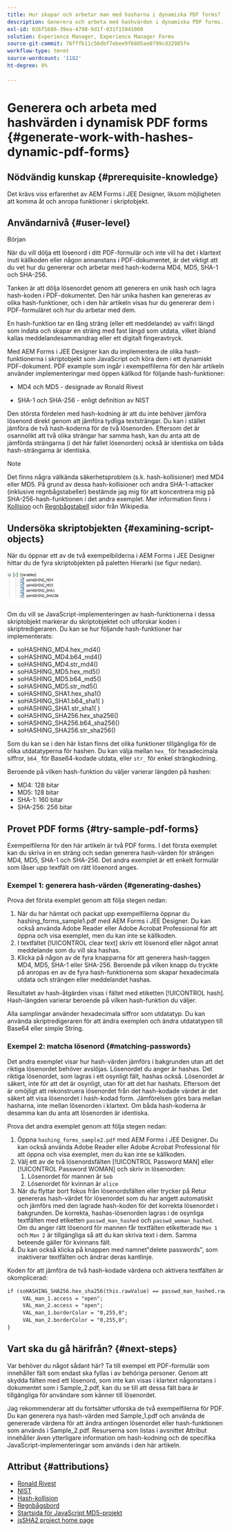```yaml
---
title: Hur skapar och arbetar man med hasharna i dynamiska PDF forms?
description: Generera och arbeta med hashvärden i dynamiska PDF forms.
exl-id: 026f5686-39ea-4798-9d1f-031f15941060
solution: Experience Manager, Experience Manager Forms
source-git-commit: 76fffb11c56dbf7ebee9f6805ae0799cd32985fe
workflow-type: tm+mt
source-wordcount: '1182'
ht-degree: 0%

---
```


# Generera och arbeta med hashvärden i dynamisk PDF forms {#generate-work-with-hashes-dynamic-pdf-forms}

## Nödvändig kunskap {#prerequisite-knowledge}

Det krävs viss erfarenhet av AEM Forms i JEE Designer, liksom möjligheten att komma åt och anropa funktioner i skriptobjekt.

## Användarnivå {#user-level}

Början

När du vill dölja ett lösenord i ditt PDF-formulär och inte vill ha det i klartext inuti källkoden eller någon annanstans i PDF-dokumentet, är det viktigt att du vet hur du genererar och arbetar med hash-koderna MD4, MD5, SHA-1 och SHA-256.

Tanken är att dölja lösenordet genom att generera en unik hash och lagra hash-koden i PDF-dokumentet. Den här unika hashen kan genereras av olika hash-funktioner, och i den här artikeln visas hur du genererar dem i PDF-formuläret och hur du arbetar med dem.

En hash-funktion tar en lång sträng (eller ett meddelande) av valfri längd som indata och skapar en sträng med fast längd som utdata, vilket ibland kallas meddelandesammandrag eller ett digitalt fingeravtryck.

Med AEM Forms i JEE Designer kan du implementera de olika hash-funktionerna i skriptobjekt som JavaScript och köra dem i ett dynamiskt PDF-dokument. PDF example som ingår i exempelfilerna för den här artikeln använder implementeringar med öppen källkod för följande hash-funktioner:

* MD4 och MD5 - designade av Ronald Rivest

* SHA-1 och SHA-256 - enligt definition av NIST

Den största fördelen med hash-kodning är att du inte behöver jämföra lösenord direkt genom att jämföra tydliga textsträngar. Du kan i stället jämföra de två hash-koderna för de två lösenorden. Eftersom det är osannolikt att två olika strängar har samma hash, kan du anta att de jämförda strängarna (i det här fallet lösenorden) också är identiska om båda hash-strängarna är identiska.

>[!NOTE]
>
>Det finns några välkända säkerhetsproblem (s.k. hash-kollisioner) med MD4 eller MD5. På grund av dessa hash-kollisioner och andra SHA-1-attacker (inklusive regnbågstabeller) bestämde jag mig för att koncentrera mig på SHA-256-hash-funktionen i det andra exemplet. Mer information finns i [Kollision](https://en.wikipedia.org/wiki/Hash_collision) och [Regnbågstabell](https://en.wikipedia.org/wiki/Rainbow_table) sidor från Wikipedia.

## Undersöka skriptobjekten {#examining-script-objects}

När du öppnar ett av de två exempelbilderna i AEM Forms i JEE Designer hittar du de fyra skriptobjekten på paletten Hierarki (se figur nedan).

![Variabel](assets/variables.jpg)

Om du vill se JavaScript-implementeringen av hash-funktionerna i dessa skriptobjekt markerar du skriptobjektet och utforskar koden i skriptredigeraren. Du kan se hur följande hash-funktioner har implementerats:

* soHASHING_MD4.hex_md4()
* soHASHING_MD4.b64_md4()
* soHASHING_MD4.str_md4()
* soHASHING_MD5.hex_md5()
* soHASHING_MD5.b64_md5()
* soHASHING_MD5.str_md5()
* soHASHING_SHA1.hex_sha1()
* soHASHING_SHA1.b64_sha1( )
* soHASHING_SHA1.str_sha1( )
* soHASHING_SHA256.hex_sha256()
* soHASHING_SHA256.b64_sha256()
* soHASHING_SHA256.str_sha256()

Som du kan se i den här listan finns det olika funktioner tillgängliga för de olika utdatatyperna för hashen. Du kan välja mellan `hex_` för hexadecimala siffror, `b64_` för Base64-kodade utdata, eller `str_` för enkel strängkodning.

Beroende på vilken hash-funktion du väljer varierar längden på hashen:

* MD4: 128 bitar
* MD5: 128 bitar
* SHA-1: 160 bitar
* SHA-256: 256 bitar

## Provet PDF forms {#try-sample-pdf-forms}

Exempelfilerna för den här artikeln är två PDF forms. I det första exemplet kan du skriva in en sträng och sedan generera hash-värden för strängen MD4, MD5, SHA-1 och SHA-256. Det andra exemplet är ett enkelt formulär som låser upp textfält om rätt lösenord anges.

### Exempel 1: generera hash-värden {#generating-dashes}

Prova det första exemplet genom att följa stegen nedan:

1. När du har hämtat och packat upp exempelfilerna öppnar du hashing_forms_sample1.pdf med AEM Forms i JEE Designer. Du kan också använda Adobe Reader eller Adobe Acrobat Professional för att öppna och visa exemplet, men du kan inte se källkoden.
1. I textfältet [!UICONTROL clear text] skriv ett lösenord eller något annat meddelande som du vill ska hashas.
1. Klicka på någon av de fyra knapparna för att generera hash-taggen MD4, MD5, SHA-1 eller SHA-256. Beroende på vilken knapp du tryckte på anropas en av de fyra hash-funktionerna som skapar hexadecimala utdata och strängen eller meddelandet hashas.

Resultatet av hash-åtgärden visas i fältet med etiketten [!UICONTROL hash]. Hash-längden varierar beroende på vilken hash-funktion du väljer.

Alla samplingar använder hexadecimala siffror som utdatatyp. Du kan använda skriptredigeraren för att ändra exemplen och ändra utdatatypen till Base64 eller simple String.

### Exempel 2: matcha lösenord {#matching-passwords}

Det andra exemplet visar hur hash-värden jämförs i bakgrunden utan att det riktiga lösenordet behöver avslöjas. Lösenordet du anger är hashas. Det riktiga lösenordet, som lagras i ett osynligt fält, hashas också. Lösenordet är säkert, inte för att det är osynligt, utan för att det har hashats. Eftersom det är omöjligt att rekonstruera lösenordet från det hash-kodade värdet är det säkert att visa lösenordet i hash-kodad form. Jämförelsen görs bara mellan hasharna, inte mellan lösenorden i klartext. Om båda hash-koderna är desamma kan du anta att lösenorden är identiska.

Prova det andra exemplet genom att följa stegen nedan:

1. Öppna `hashing_forms_sample2.pdf` med AEM Forms i JEE Designer. Du kan också använda Adobe Reader eller Adobe Acrobat Professional för att öppna och visa exemplet, men du kan inte se källkoden.
1. Välj ett av de två lösenordsfälten [!UICONTROL Password MAN] eller [!UICONTROL Password WOMAN] och skriv in lösenorden:
   1. Lösenordet för mannen är `bob`
   1. Lösenordet för kvinnan är `alice`
1. När du flyttar bort fokus från lösenordsfälten eller trycker på Retur genereras hash-värdet för lösenordet som du har angett automatiskt och jämförs med den lagrade hash-koden för det korrekta lösenordet i bakgrunden. De korrekta, hashas-lösenorden lagras i de osynliga textfälten med etiketten `passwd_man_hashed` och `passwd_woman_hashed`. Om du anger rätt lösenord för mannen får textfälten etiketterade `Man 1` och `Man 2` är tillgängliga så att du kan skriva text i dem. Samma beteende gäller för kvinnans fält.
1. Du kan också klicka på knappen med namnet&quot;delete passwords&quot;, som inaktiverar textfälten och ändrar deras kantlinje.

Koden för att jämföra de två hash-kodade värdena och aktivera textfälten är okomplicerad:

```xml
if (soHASHING_SHA256.hex_sha256(this.rawValue) == passwd_man_hashed.rawValue){
     VAL_man_1.access = "open";
     VAL_man_2.access = "open";
     VAL_man_1.borderColor = "0,255,0";
     VAL_man_2.borderColor = "0,255,0";
}
```

## Vart ska du gå härifrån? {#next-steps}

Var behöver du något sådant här? Ta till exempel ett PDF-formulär som innehåller fält som endast ska fyllas i av behöriga personer. Genom att skydda fälten med ett lösenord, som inte kan visas i klartext någonstans i dokumentet som i Sample_2.pdf, kan du se till att dessa fält bara är tillgängliga för användare som känner till lösenordet.

Jag rekommenderar att du fortsätter utforska de två exempelfilerna för PDF.  Du kan generera nya hash-värden med Sample_1.pdf och använda de genererade värdena för att ändra antingen lösenordet eller hash-funktionen som används i Sample_2.pdf.  Resurserna som listas i avsnittet Attribut innehåller även ytterligare information om hash-kodning och de specifika JavaScript-implementeringar som används i den här artikeln.

## Attribut {#attributions}

* [Ronald Rivest](https://en.wikipedia.org/wiki/Ron_Rivest)
* [NIST](https://csrc.nist.gov/projects/cryptographic-standards-and-guidelines)
* [Hash-kollision](https://en.wikipedia.org/wiki/Hash_collision)
* [Regnbågsbord](https://en.wikipedia.org/wiki/Rainbow_table)
* [Startsida för JavaScript MD5-projekt](https://pajhome.org.uk/crypt/md5/)
* [jsSHA2 project home page](https://anmar.eu.org/projects/jssha2/)

